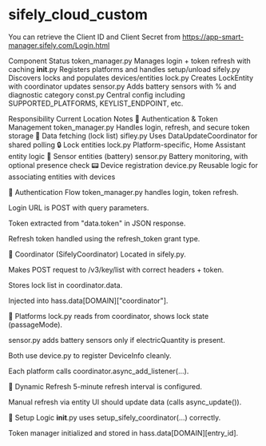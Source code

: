 # sifely_cloud_custom

You can retrieve the Client ID and Client Secret from
https://app-smart-manager.sifely.com/Login.html


Component	Status
token_manager.py	Manages login + token refresh with caching
__init__.py	Registers platforms and handles setup/unload
sifely.py	Discovers locks and populates devices/entities
lock.py	Creates LockEntity with coordinator updates
sensor.py	Adds battery sensors with % and diagnostic category
const.py	Central config including SUPPORTED_PLATFORMS, KEYLIST_ENDPOINT, etc.

Responsibility	Current Location	Notes
🔐 Authentication & Token Management	token_manager.py	Handles login, refresh, and secure token storage
🔄 Data fetching (lock list)	sifley.py	Uses DataUpdateCoordinator for shared polling
🔒 Lock entities	lock.py	Platform-specific, Home Assistant entity logic
🔋 Sensor entities (battery)	sensor.py	Battery monitoring, with optional presence check
📟 Device registration	device.py	Reusable logic for associating entities with devices


🔐 Authentication Flow
 token_manager.py handles login, token refresh.

 Login URL is POST with query parameters.

 Token extracted from "data.token" in JSON response.

 Refresh token handled using the refresh_token grant type.

🔄 Coordinator (SifelyCoordinator)
 Located in sifely.py.

 Makes POST request to /v3/key/list with correct headers + token.

 Stores lock list in coordinator.data.

 Injected into hass.data[DOMAIN]["coordinator"].

🔧 Platforms
 lock.py reads from coordinator, shows lock state (passageMode).

 sensor.py adds battery sensors only if electricQuantity is present.

 Both use device.py to register DeviceInfo cleanly.

 Each platform calls coordinator.async_add_listener(...).

🔁 Dynamic Refresh
 5-minute refresh interval is configured.

 Manual refresh via entity UI should update data (calls async_update()).

🔧 Setup Logic
 __init__.py uses setup_sifely_coordinator(...) correctly.

 Token manager initialized and stored in hass.data[DOMAIN][entry_id].



